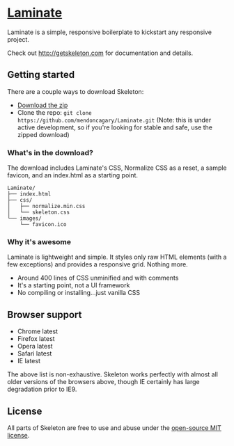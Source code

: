 # [Laminate](http://getskeleton.com)
Laminate is a simple, responsive boilerplate to kickstart any responsive project.

Check out <http://getskeleton.com> for documentation and details.

## Getting started

There are a couple ways to download Skeleton:
- [Download the zip](https://github.com/mendoncagary/Laminate/releases/download/2.0.4/Skeleton-2.0.4.zip)
- Clone the repo: `git clone https://github.com/mendoncagary/Laminate.git` (Note: this is under active development, so if you're looking for stable and safe, use the zipped download)


### What's in the download?

The download includes Laminate's CSS, Normalize CSS as a reset, a sample favicon, and an index.html as a starting point.

```
Laminate/
├── index.html
├── css/
│   ├── normalize.min.css
│   └── skeleton.css
└── images/
    └── favicon.ico

```

### Why it's awesome

Laminate is lightweight and simple. It styles only raw HTML elements (with a few exceptions) and provides a responsive grid. Nothing more.
- Around 400 lines of CSS unminified and with comments
- It's a starting point, not a UI framework
- No compiling or installing...just vanilla CSS


## Browser support

- Chrome latest
- Firefox latest
- Opera latest
- Safari latest
- IE latest

The above list is non-exhaustive. Skeleton works perfectly with almost all older versions of the browsers above, though IE certainly has large degradation prior to IE9.


## License

All parts of Skeleton are free to use and abuse under the [open-source MIT license](https://github.com/mendoncagary/Laminate/blob/master/LICENSE.md).

